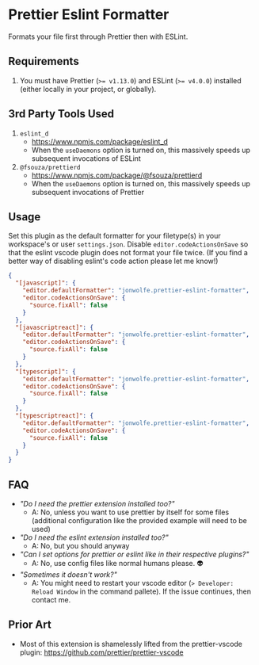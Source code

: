 # Prettier Eslint Formatter

Formats your file first through Prettier then with ESLint.

## Requirements

1. You must have Prettier (`>= v1.13.0`) and ESLint (`>= v4.0.0`) installed (either locally in your project, or globally).

## 3rd Party Tools Used
1. `eslint_d`
    - <https://www.npmjs.com/package/eslint_d>
    - When the `useDaemons` option is turned on, this massively speeds up subsequent invocations of ESLint
2. `@fsouza/prettierd`
    - <https://www.npmjs.com/package/@fsouza/prettierd>
    - When the `useDaemons` option is turned on, this massively speeds up subsequent invocations of Prettier

## Usage

Set this plugin as the default formatter for your filetype(s) in your workspace's or user `settings.json`. Disable `editor.codeActionsOnSave` so that the eslint vscode plugin does not format your file twice. (If you find a better way of disabling eslint's code action please let me know!)

```json
{
  "[javascript]": {
    "editor.defaultFormatter": "jonwolfe.prettier-eslint-formatter",
    "editor.codeActionsOnSave": {
      "source.fixAll": false
    }
  },
  "[javascriptreact]": {
    "editor.defaultFormatter": "jonwolfe.prettier-eslint-formatter",
    "editor.codeActionsOnSave": {
      "source.fixAll": false
    }
  },
  "[typescript]": {
    "editor.defaultFormatter": "jonwolfe.prettier-eslint-formatter",
    "editor.codeActionsOnSave": {
      "source.fixAll": false
    }
  },
  "[typescriptreact]": {
    "editor.defaultFormatter": "jonwolfe.prettier-eslint-formatter",
    "editor.codeActionsOnSave": {
      "source.fixAll": false
    }
  }
}
```

## FAQ

- _"Do I need the prettier extension installed too?"_
  - A: No, unless you want to use prettier by itself for some files (additional configuration like the provided example will need to be used)
- _"Do I need the eslint extension installed too?"_
  - A: No, but you should anyway
- _"Can I set options for prettier or eslint like in their respective plugins?"_
  - A: No, use config files like normal humans please. 👽
- _"Sometimes it doesn't work?"_
  - A: You might need to restart your vscode editor (`> Developer: Reload Window` in the command pallete). If the issue continues, then contact me.

## Prior Art

- Most of this extension is shamelessly lifted from the prettier-vscode plugin: <https://github.com/prettier/prettier-vscode>
